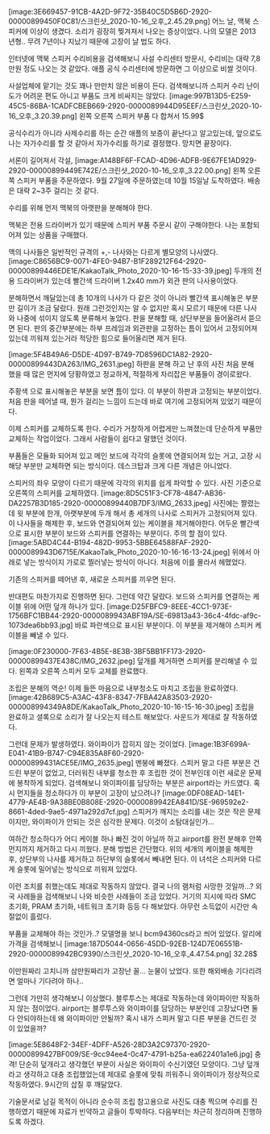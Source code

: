 [image:3E669457-91CB-4A2D-9F72-35B40C5D5B6D-2920-00000899450F0C81/스크린샷_2020-10-16_오후_2.45.29.png]
어느 날, 맥북 스피커에 이상이 생겼다.
소리가 굉장히 찢겨져서 나오는 증상이었다.
나의 모델은 2013년형.. 무려 7년이나 지났기 때문에
고장이 날 법도 하다.

인터넷에 맥북 스피커 수리비용을 검색해보니
사설 수리센터 방문시, 수리비는 대략 7,8만원 정도 나오는 것 같았다.
애플 공식 수리센터에 방문하면 그 이상으로 비쌀 것이다.

사설업체에 맡기는 것도 꽤나 만만치 않은 비용이 든다.
검색해보니까 스피커 수리 난이도가 어려운 편도 아니고
부품도 크게 비싸지는 않았다.
[image:997B13D5-E259-45C5-86BA-1CADFCBEB669-2920-0000089944D95EEF/스크린샷_2020-10-16_오후_3.20.39.png]
왼쪽 오른쪽 스피커 부품 다 합쳐서 15.99$

공식수리가 아니라 사제수리를 하는 순간 애플의 보증이 끝난다고 알고있는데,
앞으로도 나는 자가수리를 할 것 같아서
자가수리를 하기로 결정했다.
망치면 끝장이다.

서론이 길어져서 각설,
[image:A148BF6F-FCAD-4D96-ADFB-9E67FE1AD929-2920-00000899449E742E/스크린샷_2020-10-16_오후_3.22.00.png]
왼쪽 오른쪽 스피커 부품을 주문하였다.
9월 27일에 주문하였는데 10월 15일날 도착하였다.
배송은 대략 2~3주 걸리는 것 같다.


수리를 위해 먼저 맥북의 아랫판을 분해해야 한다.

맥북은 전용 드라이버가 있기 때문에
스피커 부품 주문시 같이 구해야한다.
나는 포함되어져 있는 상품을 구매했다.

맥의 나사들은 일반적인 규격의 +,- 나사와는 다르게
별모양의 나사였다.
[image:C8656BC9-0071-4FE0-94B7-B1F289212F64-2920-00000899446EDE1E/KakaoTalk_Photo_2020-10-16-15-33-39.jpeg]
두개의 전용 드라이버가 있는데
빨간색 드라이버 1.2x40 mm가
외관 판의 나사용이었다.

분해하면서 깨달았는데 총 10개의 나사가 다 같은 것이 아니라
빨간색 표시해놓은 부분만 길이가 조금 달랐다.
원래 그런것인지는 알 수 없지만
혹시 모르기 때문에 다른 나사와 나중에 섞이지 않도록 분류해서 놓았다.
판을 분해할 때, 상단부분을 들어올려서 뜯으면 된다.
판의 중간부분에는 하부 프레임과 외관판을 고정하는 틈이 있어서 고정되어져 있는데
끼워져 있는거라 적당한 힘으로 들어올리면 제거 된다.

[image:5F4B49A6-D5DE-4D97-B749-7D8596DC1A82-2920-00000899443DA263/IMG_2631.jpeg]
하판을 분해 하고 난 후의 사진
처음 분해 했을 때 많은 먼지에 당황하였고 정교하게, 적절하게 자리잡은 부품들이 경이로왔다.

주황색 으로 표시해놓은 부분을 보면 틈이 있다.
이 부분이 하판과 고정되는 부분이었다.
처음 판을 떼어낼 때, 뭔가 걸리는 느낌이 드는데 바로 여기에 고정되어져 있었기 때문이다.

이제 스피커를 교체하도록 한다.
수리가 거창하게 어렵게만 느껴졌는데
단순하게 부품만 교체하는 작업이었다.
그래서 사람들이 쉽다고 말했던 것이다.

부품들은 모듈화 되어져 있고
메인 보드에 각각의 슬롯에 연결되어져 있는 거고,
고장 시 해당 부분만 교체하면 되는 방식이다.
데스크탑과 크게 다른 개념은 아니었다.

스피커의 좌우 모양이 다르기 때문에
각각의 위치를 쉽게 파악할 수 있다.
사진 기준으로 오른쪽의 스피커를 교체하였다.
[image:8D5C51F3-CF78-4847-AB36-DA2257B3D185-2920-00000899440B7DF3/IMG_2633.jpeg]
사진에는 짤렸는데
윗 부분에 한개, 아랫부분에 두개 해서
총 세개의 나사로 스피커가 고정되어져 있다.
이 나사들을 해제한 후, 보드와 연결되어져 있는 케이블을 제거해야한다.
어두운 빨간색으로 표시한 부분이 보드와 스피커를 연결하는 부분이다.
주의 할 점이 있다.
[image:5ABD4C44-B194-482D-9953-5BBE64588FAF-2920-0000089943D6715E/KakaoTalk_Photo_2020-10-16-16-13-24.jpeg]
위에서 아래로 넣는 방식이지
가로로 찔러넣는 방식이 아니다.
처음에 이를 몰라서 헤맸었다.

기존의 스피커를 떼어낸 후, 새로운 스피커를 끼우면 된다.

반대편도 마찬가지로 진행하면 된다.
그런데 약간 달랐다.
보드와 스피커를 연결하는 케이블 위에 어떤 덮개 하나가 있다.
[image:D25FBFC9-8EEE-4CC1-973E-1756BFC1BB44-2920-0000089943ABF19A/SE-69813a43-36c4-4fdc-af9c-1073dea6bb93.jpg]
바로 파란색으로 표시된 부분이다.
이 부분을 제거해야 스피커 케이블을 빼낼 수 있다.


[image:0F230000-7F63-4B5E-8E3B-3BF5BB1FF173-2920-00000899437E438C/IMG_2632.jpeg]
덮개를 제거하면
스피커를 분리해낼 수 있다.
왼쪽과 오른쪽 스피커 모두 교체를 완료했다.

조립은 분해의 역순!
이제 들뜬 마음으로 내부청소도 마치고 조립을 완료하였다.
[image:42B689C5-A3AC-43F8-8347-7FBA42A83503-2920-000008994349A8DE/KakaoTalk_Photo_2020-10-16-15-16-30.jpeg]
조립을 완료하고 셜록으로 소리가 잘 나오는지 테스트 해보았다.
사운드가 제대로 잘 작동하였다.

그런데 문제가 발생하였다.
와이파이가 잡히지 않는 것이었다.
[image:1B3F699A-E041-41B9-B747-C94E835A8F60-2920-00000899431ACE5E/IMG_2635.jpeg]
멘붕에 빠졌다.
스피커 말고 다른 부분은 건드린 부분이 없었고, 더러워진 내부를 청소한 후 조립한 것이 전부인데 이런 새로운 문제에 봉착하게 되었다.
검색해보니 와이파이를 담당하는 부분은 airport라는 카드였다.
혹시 먼지들을 청소하다가 이 부분이 고장이 났으려나?
[image:0DF08EAD-14E1-4779-AE4B-9A38BE0B808E-2920-0000089942EA841D/SE-969592e2-8661-4ded-9ae5-4971a292d7cf.jpg]
스피커가 깨지는 소리를 내는 것은 작은 문제이지만,
와이파이가 안되는 것은 심각한 문제다.
이것이 소탐대실인가…

여하간 청소하다가 어디 케이블 하나 빠진 것이 아닐까 하고
airport를 완전 분해후 안쪽 먼지까지 제거하고 다시 끼웠다.
분해 방법은 간단했다.
위의 세개의 케이블을 해제한 후,
상단부의 나사를 제거하고
하단부의 슬롯에서 빼내면 된다.
이 녀석은 스피커와 다르게 슬롯에 밀어넣는 방식으로 끼워져 있었다.

이런 조치를 취했는데도 제대로 작동하지 않았다.
결국 나의 램처럼 사망한 것일까…?
외국 사례들을 검색해보니
나와 비슷한 사례들이 조금 있었다.
거기의 지시에 따라 SMC 초기화, PRAM 초기화, 네트워크 초기화 등등 다 해보았다.
아무런 소득없이 시간만 속절없이 흘렀다.

부품을 교체해야 하는 것인가..?
모델명을 보니 bcm94360cs라고 씌어 있었다.
알리에 가격을 검색해보니
[image:187D5044-0656-45DD-92EB-124D7E06551B-2920-0000089942BC9390/스크린샷_2020-10-16_오후_4.47.54.png]
32.28$

이만원짜리 고치니까 삼만원짜리가 고장난 꼴… 눈물이 났었다.
또한 해외배송 기다리려면 얼마나 기다려야 하나..


그런데 가만히 생각해보니 이상했다.
블루투스는 제대로 작동하는데 와이파이만 작동하지 않는 점이었다.
airport는 블루투스와 와이파이를 담당하는 부분인데
고장났다면 둘다 안되야하는데 왜 와이파이만 안될까?
혹시 내가 스피커 말고 다른 부분을 건드린 것이 있었을까?

[image:5E8648F2-34EF-4DFF-A526-28D3A2C97370-2920-00000899427BF009/SE-9cc94ee4-0c47-4791-b25a-ea622401a1e6.jpg]
충격!
단순히 덮개라고 생각했던 부분이
사실은 와이파이 수신기였던 모양이다.
그냥 덮개라고 생각하고 대충 조립했었는데
제대로 슬롯에 맞춰 끼워주니
와이파이가 정상적으로 작동하였다.
9시간의 삽질 후 깨달았다.



기술문서로 남길 목적이 아니라 순수히 조립 참고용으로
사진도 대충 찍으며 수리를 진행하였기 때문에
자료가 빈약하고 글들이 투박하다.
다음부터는 차근히 정리하며 진행하도록 하겠다.
